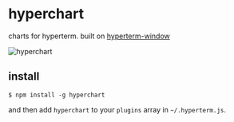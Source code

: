 # hyperchart
charts for hyperterm. built on [hyperterm-window](https://github.com/mathisonian/hyperterm-window)

![hyperchart](https://cloud.githubusercontent.com/assets/1074773/17652474/0acef1cc-624b-11e6-8c8f-a03a765377fa.gif)

## install

```
$ npm install -g hyperchart
```

and then add `hyperchart` to your `plugins` array in `~/.hyperterm.js`.



